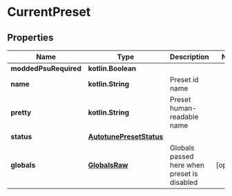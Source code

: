 
# CurrentPreset

## Properties
| Name | Type | Description | Notes |
| ------------ | ------------- | ------------- | ------------- |
| **moddedPsuRequired** | **kotlin.Boolean** |  |  |
| **name** | **kotlin.String** | Preset id name |  |
| **pretty** | **kotlin.String** | Preset human-readable name |  |
| **status** | [**AutotunePresetStatus**](AutotunePresetStatus.md) |  |  |
| **globals** | [**GlobalsRaw**](GlobalsRaw.md) | Globals passed here when preset is disabled |  [optional] |



